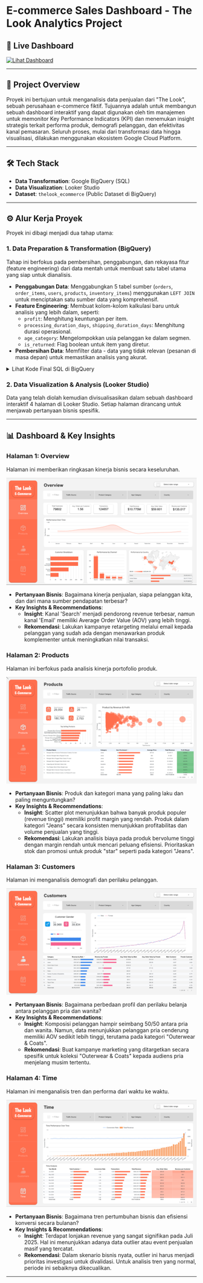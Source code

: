 # E-commerce Sales Dashboard - The Look Analytics Project

## 🚀 Live Dashboard

[![Lihat Dashboard](https://img.shields.io/badge/Looker%20Studio-Live%20Dashboard-blue?style=for-the-badge&logo=looker-studio)](https://lookerstudio.google.com/reporting/a212e3ac-7752-4385-8ae0-2ff248262636/page/p_iqqp9qe2td)

---

## 📖 Project Overview

Proyek ini bertujuan untuk menganalisis data penjualan dari "The Look", sebuah perusahaan e-commerce fiktif. Tujuannya adalah untuk membangun sebuah dashboard interaktif yang dapat digunakan oleh tim manajemen untuk memonitor Key Performance Indicators (KPI) dan menemukan insight strategis terkait performa produk, demografi pelanggan, dan efektivitas kanal pemasaran. Seluruh proses, mulai dari transformasi data hingga visualisasi, dilakukan menggunakan ekosistem Google Cloud Platform.

---

## 🛠️ Tech Stack

* **Data Transformation**: Google BigQuery (SQL)
* **Data Visualization**: Looker Studio
* **Dataset**: `thelook_ecommerce` (Public Dataset di BigQuery)

---

## ⚙️ Alur Kerja Proyek

Proyek ini dibagi menjadi dua tahap utama:

### 1. Data Preparation & Transformation (BigQuery)

Tahap ini berfokus pada pembersihan, penggabungan, dan rekayasa fitur (feature engineering) dari data mentah untuk membuat satu tabel utama yang siap untuk dianalisis.

* **Penggabungan Data**: Menggabungkan 5 tabel sumber (`orders`, `order_items`, `users`, `products`, `inventory_items`) menggunakan `LEFT JOIN` untuk menciptakan satu sumber data yang komprehensif.
* **Feature Engineering**: Membuat kolom-kolom kalkulasi baru untuk analisis yang lebih dalam, seperti:
    * `profit`: Menghitung keuntungan per item.
    * `processing_duration_days`, `shipping_duration_days`: Menghitung durasi operasional.
    * `age_category`: Mengelompokkan usia pelanggan ke dalam segmen.
    * `is_returned`: Flag boolean untuk item yang diretur.
* **Pembersihan Data**: Memfilter data - data yang tidak relevan (pesanan di masa depan) untuk memastikan analisis yang akurat.

<details>
<summary>Lihat Kode Final SQL di BigQuery</summary>

```sql
WITH
  ecommerce_main_data AS (
    -- Proses JOIN
    SELECT
    OI.id as order_item_id,
    OI.order_id,
    OI.user_id,
    OI.product_id,
    OI.inventory_item_id,
    OI.sale_price as product_saleprice,

    IV.cost as product_cost,
    
    O.status as status_order,
    O.created_at,O.delivered_at,O.shipped_at,O.returned_at,
    O.num_of_item,

    P.name as product_name,
    P.category as product_category,
    P.brand as product_brand,
    P.department as department,

    U.age, U.gender,
    U.state,U.country,U.city,
    U.traffic_source,
    U.created_at as user_regist,

    (OI.sale_price - IV.cost) as profit,
    TIMESTAMP_DIFF(O.shipped_at, O.created_at, DAY) as processing_duration_days,
    TIMESTAMP_DIFF(O.delivered_at, O.shipped_at, DAY) as shipping_duration_days,
    TIMESTAMP_DIFF(O.delivered_at, O.created_at, DAY) AS total_duration_days,

    CASE
      WHEN U.age BETWEEN 12 AND 17 THEN "Remaja"
      WHEN U.age BETWEEN 18 AND 30 THEN "Dewasa Muda"
      WHEN U.age BETWEEN 31 AND 50 THEN "Dewasa Menengah"
      WHEN U.age BETWEEN 51 AND 70 THEN "Lansia Awal"
      ELSE "Lainnya"
    END,

    CASE 
    WHEN O.returned_at IS NOT NULL THEN TRUE 
    ELSE FALSE 
    END AS is_returned

    FROM `bigquery-public-data.thelook_ecommerce.order_items` as OI
    LEFT JOIN `bigquery-public-data.thelook_ecommerce.inventory_items` as IV ON OI.inventory_item_id = IV.id
    LEFT JOIN `bigquery-public-data.thelook_ecommerce.orders` as O ON OI.order_id = O.order_id
    LEFT JOIN `bigquery-public-data.thelook_ecommerce.products` as P ON OI.product_id = P.id
    LEFT JOIN `bigquery-public-data.thelook_ecommerce.users` as U ON OI.user_id = U.id

    WHERE 
    O.status NOT IN ('Processing') 
    AND
    O.created_at < CURRENT_TIMESTAMP()
  )

SELECT * FROM ecommerce_main_data;
```

</details>

### 2. Data Visualization & Analysis (Looker Studio)

Data yang telah diolah kemudian divisualisasikan dalam sebuah dashboard interaktif 4 halaman di Looker Studio. Setiap halaman dirancang untuk menjawab pertanyaan bisnis spesifik.

---

## 📊 Dashboard & Key Insights

### Halaman 1: Overview
Halaman ini memberikan ringkasan kinerja bisnis secara keseluruhan.

![Overview](Overview.png)

* **Pertanyaan Bisnis**: Bagaimana kinerja penjualan, siapa pelanggan kita, dan dari mana sumber pendapatan terbesar?
* **Key Insights & Recommendations**:
    * **Insight**: Kanal 'Search' menjadi pendorong revenue terbesar, namun kanal 'Email' memiliki Average Order Value (AOV) yang lebih tinggi.
    * **Rekomendasi**: Lakukan kampanye retargeting melalui email kepada pelanggan yang sudah ada dengan menawarkan produk komplementer untuk meningkatkan nilai transaksi.

### Halaman 2: Products
Halaman ini berfokus pada analisis kinerja portofolio produk.

![Products](Products.png)

* **Pertanyaan Bisnis**: Produk dan kategori mana yang paling laku dan paling menguntungkan?
* **Key Insights & Recommendations**:
    * **Insight**: Scatter plot menunjukkan bahwa banyak produk populer (revenue tinggi) memiliki profit margin yang rendah. Produk dalam kategori "Jeans" secara konsisten menunjukkan profitabilitas dan volume penjualan yang tinggi.
    * **Rekomendasi**: Lakukan analisis biaya pada produk bervolume tinggi dengan margin rendah untuk mencari peluang efisiensi. Prioritaskan stok dan promosi untuk produk "star" seperti pada kategori "Jeans".

### Halaman 3: Customers
Halaman ini menganalisis demografi dan perilaku pelanggan.

![Customers](Customers.png)

* **Pertanyaan Bisnis**: Bagaimana perbedaan profil dan perilaku belanja antara pelanggan pria dan wanita?
* **Key Insights & Recommendations**:
    * **Insight**: Komposisi pelanggan hampir seimbang 50/50 antara pria dan wanita. Namun, data menunjukkan pelanggan pria cenderung memiliki AOV sedikit lebih tinggi, terutama pada kategori "Outerwear & Coats".
    * **Rekomendasi**: Buat kampanye marketing yang ditargetkan secara spesifik untuk koleksi "Outerwear & Coats" kepada audiens pria menjelang musim tertentu.

### Halaman 4: Time
Halaman ini menganalisis tren dan performa dari waktu ke waktu.

![Time](Time.png)

* **Pertanyaan Bisnis**: Bagaimana tren pertumbuhan bisnis dan efisiensi konversi secara bulanan?
* **Key Insights & Recommendations**:
    * **Insight**: Terdapat lonjakan revenue yang sangat signifikan pada Juli 2025. Hal ini menunjukkan adanya data outlier atau event penjualan masif yang tercatat.
    * **Rekomendasi**: Dalam skenario bisnis nyata, outlier ini harus menjadi prioritas investigasi untuk divalidasi. Untuk analisis tren yang normal, periode ini sebaiknya dikecualikan.

---
